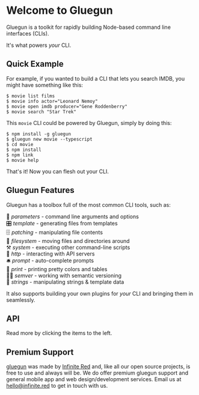 # Welcome to Gluegun

Gluegun is a toolkit for rapidly building Node-based command line interfaces (CLIs).

It's what powers _your_ CLI.

## Quick Example

For example, if you wanted to build a CLI that lets you search IMDB, you might have something
like this:

```
$ movie list films
$ movie info actor="Leonard Nemoy"
$ movie open imdb producer="Gene Roddenberry"
$ movie search "Star Trek"
```

This `movie` CLI could be powered by Gluegun, simply by doing this:

```
$ npm install -g gluegun
$ gluegun new movie --typescript
$ cd movie
$ npm install
$ npm link
$ movie help
```

That's it! Now you can flesh out your CLI.

## Gluegun Features

Gluegun has a toolbox full of the most common CLI tools, such as:

🌯 *parameters* - command line arguments and options<br />
🎛 *template* - generating files from templates<br />
🗄 *patching* - manipulating file contents<br />
💾 *filesystem* - moving files and directories around<br />
⚒ *system* - executing other command-line scripts<br />
🎅 *http* - interacting with API servers<br />
🛎 *prompt* - auto-complete prompts<br />
💃 *print* - printing pretty colors and tables<br />
👩‍✈️ *semver* - working with semantic versioning<br />
🎻 *strings* - manipulating strings & template data<br />

It also supports building your own plugins for _your_ CLI and bringing them in seamlessly.

## API

Read more by clicking the items to the left.

## Premium Support

[gluegun](https://github.com/infinitered/gluegun) was made by [Infinite Red](https://infinite.red/) and, like all our open source projects, is free to use and always will be. We do offer premium gluegun support and general mobile app and web design/development services. Email us at [hello@infinite.red](mailto:hello@infinite.red) to get in touch with us.
